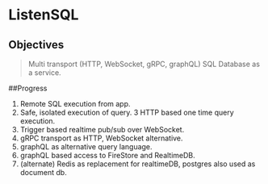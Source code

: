 # ListenSQL

## Objectives
> Multi transport (HTTP, WebSocket, gRPC, graphQL) SQL Database as a service.



##Progress
1. Remote SQL execution from app.
2. Safe, isolated execution of query.
3  HTTP based one time query execution. 
4. Trigger based realtime pub/sub over WebSocket.
5. gRPC transport as HTTP, WebSocket alternative.
6. graphQL as alternative query language.
7. graphQL based access to FireStore and RealtimeDB. 
7. (alternate) Redis as replacement for realtimeDB, postgres also used as document db. 
